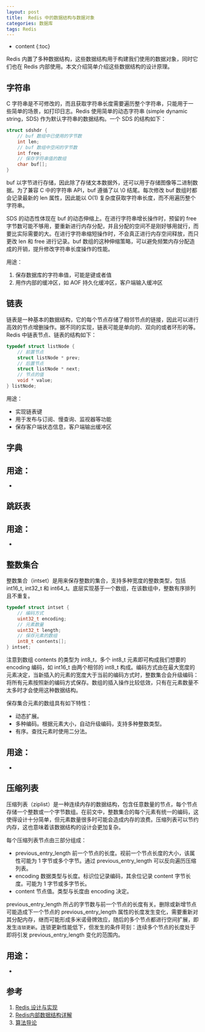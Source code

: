 ```yaml
---
layout: post
title:  Redis 中的数据结构与数据对象
categories: 数据库
tags: Redis
---
```

* content
{:toc}

Redis 内置了多种数据结构，这些数据结构用于构建我们使用的数据对象，同时它们也在 Redis 内部使用。本文介绍简单介绍这些数据结构的设计原理。

## 字符串

C 字符串是不可修改的，而且获取字符串长度需要遍历整个字符串，只能用于一些简单的场景，如打印日志。Redis 使用简单的动态字符串 (simple dynamic string，SDS) 作为默认字符串的数据结构。一个 SDS 的结构如下：

```c
struct sdshdr {
    // buf 数组中已使用的字节数
    int len;
    // buf 数组中空闲的字节数
    int free;
    // 保存字符串值的数组
    char buf[];
}
```

buf 以字节进行存储，因此除了存储文本数据外，还可以用于存储图像等二进制数据。为了兼容 C 中的字符串 API，buf 遵循了以 \0 结尾。每次修改 buf 数组时都会记录最新的 len 属性，因此能以 O(1) 复杂度获取字符串长度，而不用遍历整个字符串。

SDS 的动态性体现在 buf 的动态伸缩上。在进行字符串增长操作时，预留的 free 字节数可能不够用，要重新进行内存分配，并且分配的空间不是刚好够用就行，而要比实际需要的大。在进行字符串缩短操作时，不会真正进行内存空间释放，而只更改 len 和 free 进行记录。buf 数组的这种伸缩策略，可以避免频繁内存分配造成的开销，提升修改字符串长度操作的性能。

用途：
1. 保存数据库的字符串值，可能是键或者值
2. 用作内部的缓冲区，如 AOF 持久化缓冲区，客户端输入缓冲区


## 链表

链表是一种基本的数据结构，它的每个节点存储了相邻节点的链接，因此可以进行高效的节点增删操作。据不同的实现，链表可能是单向的、双向的或者环形的等。Redis 中链表节点、链表的结构如下：

```c
typedef struct listNode {
    // 前置节点
    struct listNode * prev;
    // 后置节点
    struct listNode * next;
    // 节点的值
    void * value;
} listNode;
```

用途：
- 实现链表键
- 用于发布与订阅、慢查询、监视器等功能
- 保存客户端状态信息，客户端输出缓冲区

## 字典

用途：
- 
- 

## 跳跃表

用途：
-
-


## 整数集合

整数集合（intset）是用来保存整数的集合，支持多种宽度的整数类型，包括 int16_t, int32_t 和 int64_t。底层实现基于一个数组，在该数组中，整数有序排列且不重复。

```c
typedef struct intset {
    // 编码方式
    uint32_t encoding;
    // 元素数量
    uint32_t length;
    // 保存元素的数组
    int8_t contents[];
} intset;
```

注意到数组 contents 的类型为 int8_t，多个 int8_t 元素即可构成我们想要的 encoding 编码，如 int16_t 由两个相邻的 int8_t 构成。编码方式由在最大宽度的元素决定，当新插入的元素的宽度大于当前的编码方式时，整数集合会升级编码：将所有元素按照新的编码方式保存。数组的插入操作比较低效，只有在元素数量不太多时才会使用这种数据结构。

保存集合元素的数组具有如下特性：

- 动态扩展。
- 多种编码。根据元素大小，自动升级编码，支持多种整数类型。
- 有序。查找元素时使用二分法。

用途：
-
-


## 压缩列表

压缩列表（ziplist）是一种连续内存的数据结构，包含任意数量的节点，每个节点存储一个整数或一个字节数组。在前文中，整数集合的每个元素有统一的编码，这使得设计十分简单，但元素数量很多时可能会造成内存的浪费。压缩列表可以节约内存，这也意味着该数据结构的设计会更加复杂。

每个压缩列表节点由三部分组成：

- previous_entry_length 前一个节点的长度。视前一个节点长度的大小，该属性可能为 1 字节或多个字节。通过 previous_entry_length 可以反向遍历压缩列表。
- encoding 数据类型与长度。标识位记录编码，其余位记录 content 字节长度。可能为 1 字节或多字节长。
- content 节点值。类型与长度由 encoding 决定。

previous_entry_length 所占的字节数与前一个节点的长度有关。删除或新增节点可能造成下一个节点的 previous_entry_length 属性的长度发生变化，需要重新对其分配内存，继而可能形成多米诺骨牌效应，随后的多个节点都进行空间扩展，即发生`连锁更新`。连锁更新性能低下，但发生的条件苛刻：连续多个节点的长度处于即将引发 previous_entry_length 变化的范围内。

用途：
- 
- 

## 参考
1. [Redis 设计与实现](http://redisbook.com/)
2. [Redis内部数据结构详解](http://zhangtielei.com/posts/server.html)
3. [算法导论](https://book.douban.com/subject/20432061/)
